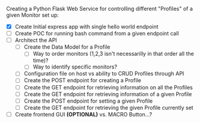 
Creating a Python Flask Web Service for controlling different "Profiles" of a given Monitor set up:

* [x] Create Initial express app with single hello world endpoint
* [ ] Create POC for running bash command from a given endpoint call
* [ ] Architect the API
    * [ ] Create the Data Model for a Profile
        * [ ] Way to order monitors (1,2,3 isn't necessarilly in that order all the time)?
        * [ ] Way to identify specific monitors?
    * [ ] Configuration file on host vs ability to CRUD Profiles through API
    * [ ] Create the POST endpoint for creating a Profile
    * [ ] Create the GET endpoint for retrieving information on all the Profiles
    * [ ] Create the GET endpoint for retrieving information of a given Profile
    * [ ] Create the POST endpoint for setting a given Profile
    * [ ] Create the GET endpoint for retrieving the given Profile currently set
* [ ] Create frontend GUI **(OPTIONAL)** vs. MACRO Button...? 
